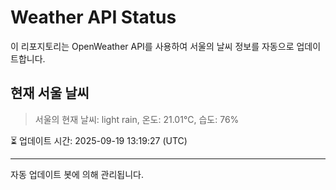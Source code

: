 
# Weather API Status

이 리포지토리는 OpenWeather API를 사용하여 서울의 날씨 정보를 자동으로 업데이트합니다.

## 현재 서울 날씨
> 서울의 현재 날씨: light rain, 온도: 21.01°C, 습도: 76%

⏳ 업데이트 시간: 2025-09-19 13:19:27 (UTC)

---
자동 업데이트 봇에 의해 관리됩니다.
